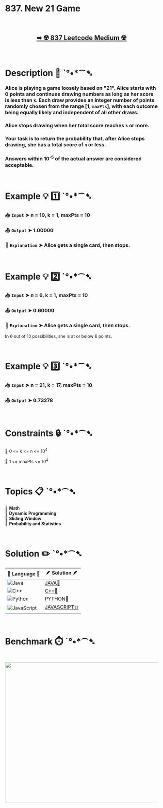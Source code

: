 # 837. New 21 Game

</br>

<h2 align="center"> 

<a href="https://leetcode.com/problems/new-21-game/description/?envType=daily-question&envId=2025-08-17"><strong>➥ ☢️ 837 Leetcode Medium ☢️ </strong></a>
</h2>

</br>

# Description 📜 ˋ°•*⁀➷

### Alice is playing a game loosely based on "21". Alice starts with 0 points and continues drawing numbers as long as her score is less than `k`. Each draw provides an integer number of points randomly chosen from the range [1, `maxPts`], with each outcome being equally likely and independent of all other draws.

### Alice stops drawing when her total score reaches `k` or more.

### Your task is to return the probability that, after Alice stops drawing, she has a total score of `n` or less.

### Answers within 10<sup>-5</sup> of the actual answer are considered acceptable.

</br>

# Example 💡 1️⃣ ˋ°•*⁀➷

  ### 📥 `Input`  ➤ n = 10, k = 1, maxPts = 10

  ### 📤 `Output`  ➤ 1.00000

  ### 🔦 `Explanation`  ➤ Alice gets a single card, then stops.

</br>

# Example 💡 2️⃣ ˋ°•*⁀➷

  ### 📥 `Input` ➤ n = 6, k = 1, maxPts = 10

  ### 📤 `Output`  ➤ 0.60000

  ### 🔦 `Explanation` ➤ Alice gets a single card, then stops.
In 6 out of 10 possibilities, she is at or below 6 points.

</br>

# Example 💡 3️⃣ ˋ°•*⁀➷

  ### 📥 `Input` ➤ n = 21, k = 17, maxPts = 10

  ### 📤 `Output`  ➤ 0.73278

</br>

# Constraints 🔒 ˋ°•*⁀➷

🔹 0 <= k <= n <= 10<sup>4</sup> </br>

🔹 1 <= maxPts <= 10<sup>4</sup> </br>

</br>

# Topics 📋 ˋ°•*⁀➷

🔸 **Math**  </br>
🔸 **Dynamic Programming**  </br>
🔸 **Sliding Window**  </br>
🔸 **Probability and Statistics**  </br>

</br>

# Solution ✏️ ˋ°•*⁀➷

| 📒 Language 📒  | 🪶 Solution 🪶 |
| ------------- | ------------- |
|  ![Java](https://img.shields.io/badge/java-%23ED8B00.svg?style=for-the-badge&logo=openjdk&logoColor=white)  | [JAVA🍁]() |
|  ![C++](https://img.shields.io/badge/c++-%2300599C.svg?style=for-the-badge&logo=c%2B%2B&logoColor=white)  | [C++🎲]()  |
|  ![Python](https://img.shields.io/badge/python-3670A0?style=for-the-badge&logo=python&logoColor=ffdd54)    | [PYTHON🍰]() |
| ![JavaScript](https://img.shields.io/badge/javascript-%23323330.svg?style=for-the-badge&logo=javascript&logoColor=%23F7DF1E)   | [JAVASCRIPT☃️]() |

</br>

# Benchmark ⏱️ ˋ°•*⁀➷

<h1  align="center" >

<img src ="" width = "700px" height="462px" />

</h1>
